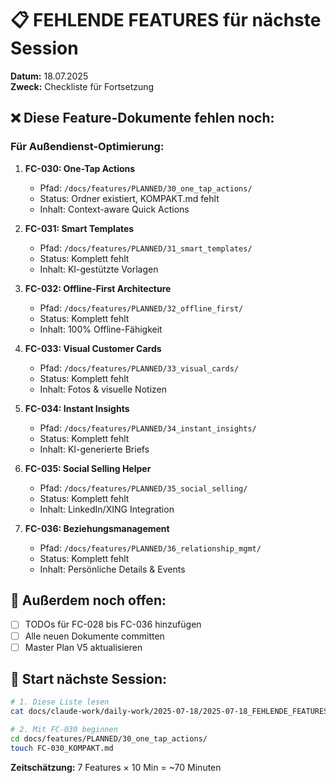 # 📋 FEHLENDE FEATURES für nächste Session

**Datum:** 18.07.2025  
**Zweck:** Checkliste für Fortsetzung  

## ❌ Diese Feature-Dokumente fehlen noch:

### Für Außendienst-Optimierung:

1. **FC-030: One-Tap Actions**
   - Pfad: `/docs/features/PLANNED/30_one_tap_actions/`
   - Status: Ordner existiert, KOMPAKT.md fehlt
   - Inhalt: Context-aware Quick Actions

2. **FC-031: Smart Templates**
   - Pfad: `/docs/features/PLANNED/31_smart_templates/`
   - Status: Komplett fehlt
   - Inhalt: KI-gestützte Vorlagen

3. **FC-032: Offline-First Architecture**
   - Pfad: `/docs/features/PLANNED/32_offline_first/`
   - Status: Komplett fehlt
   - Inhalt: 100% Offline-Fähigkeit

4. **FC-033: Visual Customer Cards**
   - Pfad: `/docs/features/PLANNED/33_visual_cards/`
   - Status: Komplett fehlt
   - Inhalt: Fotos & visuelle Notizen

5. **FC-034: Instant Insights**
   - Pfad: `/docs/features/PLANNED/34_instant_insights/`
   - Status: Komplett fehlt
   - Inhalt: KI-generierte Briefs

6. **FC-035: Social Selling Helper**
   - Pfad: `/docs/features/PLANNED/35_social_selling/`
   - Status: Komplett fehlt
   - Inhalt: LinkedIn/XING Integration

7. **FC-036: Beziehungsmanagement**
   - Pfad: `/docs/features/PLANNED/36_relationship_mgmt/`
   - Status: Komplett fehlt
   - Inhalt: Persönliche Details & Events

## 📝 Außerdem noch offen:

- [ ] TODOs für FC-028 bis FC-036 hinzufügen
- [ ] Alle neuen Dokumente committen
- [ ] Master Plan V5 aktualisieren

## 🚀 Start nächste Session:

```bash
# 1. Diese Liste lesen
cat docs/claude-work/daily-work/2025-07-18/2025-07-18_FEHLENDE_FEATURES.md

# 2. Mit FC-030 beginnen
cd docs/features/PLANNED/30_one_tap_actions/
touch FC-030_KOMPAKT.md
```

**Zeitschätzung:** 7 Features × 10 Min = ~70 Minuten
